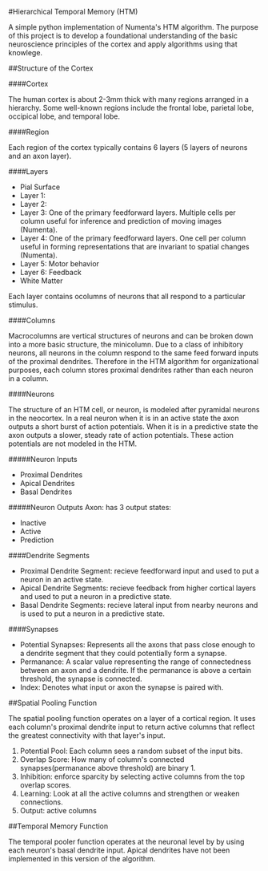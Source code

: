 #Hierarchical Temporal Memory (HTM)

A simple python implementation of Numenta's HTM algorithm.  The purpose of this project is to develop a foundational understanding of the basic neuroscience principles of the cortex and apply algorithms using that knowlege.

##Structure of the Cortex

####Cortex

The human cortex is about 2-3mm thick with many regions arranged in a hierarchy.  Some well-known regions include the frontal lobe, parietal lobe, occipical lobe, and temporal lobe.

####Region

Each region of the cortex typically contains 6 layers (5 layers of neurons and an axon layer).

####Layers

+ Pial Surface
+ Layer 1: 
+ Layer 2: 
+ Layer 3: One of the primary feedforward layers. Multiple cells per column useful for inference and prediction of moving images (Numenta).
+ Layer 4: One of the primary feedforward layers. One cell per column useful in forming representations that are invariant to spatial changes (Numenta).
+ Layer 5: Motor behavior
+ Layer 6: Feedback
+ White Matter

Each layer contains ocolumns of neurons that all respond to a particular stimulus.

####Columns

Macrocolumns are  vertical structures of neurons and can be broken down into a more basic structure, the minicolumn.  Due to a class of inhibitory neurons, all neurons in the column respond to the same feed forward inputs of the proximal dendrites.  Therefore in the HTM algorithm for organizational purposes, each column stores proximal dendrites rather than each neuron in a column.

####Neurons

The structure of an HTM cell, or neuron, is modeled after pyramidal neurons in the neocortex.  In a real neuron when it is in an active state the axon outputs a short burst of action potentials.  When it is in a predictive state the axon outputs a slower, steady rate of action potentials.  These action potentials are not modeled in the HTM.

#####Neuron Inputs
+ Proximal Dendrites
+ Apical Dendrites
+ Basal Dendrites

#####Neuron Outputs
Axon: has 3 output states:
+ Inactive
+ Active
+ Prediction

####Dendrite Segments

+ Proximal Dendrite Segment: recieve feedforward input and used to put a neuron in an active state.
+ Apical Dendrite Segments: recieve feedback from higher cortical layers and used to put a neuron in a predictive state.
+ Basal Dendrite Segments: recieve lateral input from nearby neurons and is used to put a neuron in a predictive state.

####Synapses

+ Potential Synapses: Represents all the axons that pass close enough to a dendrite segment that they could potentially form a synapse.
+ Permanance: A scalar value representing the range of connectedness between an axon and a dendrite.  If the permanance is above a certain threshold, the synapse is connected.
+ Index: Denotes what input or axon the synapse is paired with.

##Spatial Pooling Function

The spatial pooling function operates on a layer of a cortical region.  It uses each column's proximal dendrite input to return active columns that reflect the greatest connectivity with that layer's input.

1. Potential Pool: Each column sees a random subset of the input bits.
2. Overlap Score: How many of column's connected synapses(permanance above threshold) are binary 1.
3. Inhibition: enforce sparcity by selecting active columns from the top overlap scores.
4. Learning: Look at all the active columns and strengthen or weaken connections.
5. Output: active columns

##Temporal Memory Function

The temporal pooler function operates at the neuronal level by by using each neuron's basal dendrite input.  Apical dendrites have not been implemented in this version of the algorithm.

